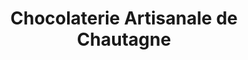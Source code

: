 ---
title: "Chocolaterie Artisanale de Chautagne"
url: /chanaz/chocolaterie-artisanale-de-chautagne/
shop: chocolat
---